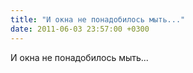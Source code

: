 ```yaml
---
title: "И окна не понадобилось мыть..."
date: 2011-06-03 23:57:00 +0300
---
```


И окна не понадобилось мыть...

